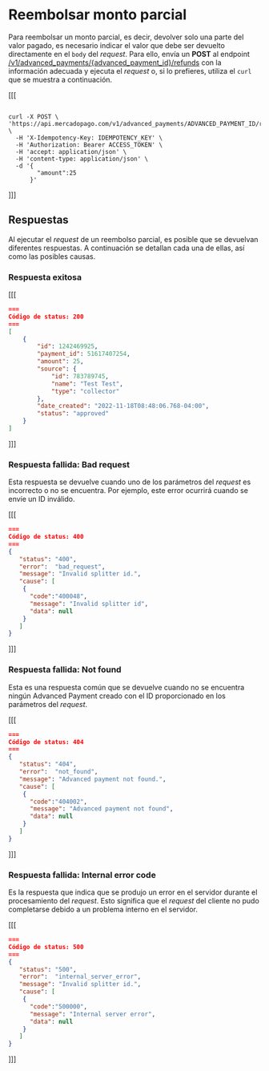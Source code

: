 # Reembolsar monto parcial

Para reembolsar un monto parcial, es decir, devolver solo una parte del valor pagado, es necesario indicar el valor que debe ser devuelto directamente en el `body` del _request_. Para ello, envía un **POST** al endpoint [/v1/advanced_payments/{advanced_payment_id}/refunds](/developers/es/reference/wallet_connect/_advanced_payments_advanced_payment_id_refunds/post) con la información adecuada y ejecuta el _request_ o, si lo prefieres, utiliza el `curl` que se muestra a continuación.


[[[
```curl

curl -X POST \
'https://api.mercadopago.com/v1/advanced_payments/ADVANCED_PAYMENT_ID/refunds' \
  -H 'X-Idempotency-Key: IDEMPOTENCY_KEY' \
  -H 'Authorization: Bearer ACCESS_TOKEN' \
  -H 'accept: application/json' \
  -H 'content-type: application/json' \
  -d '{
        "amount":25
      }'

```
]]]


## Respuestas

Al ejecutar el _request_ de un reembolso parcial, es posible que se devuelvan diferentes respuestas. A continuación se detallan cada una de ellas, así como las posibles causas.

### Respuesta exitosa
[[[
```Json
===
Código de status: 200
===
[
    {
        "id": 1242469925,
        "payment_id": 51617407254,
        "amount": 25,
        "source": {
            "id": 783789745,
            "name": "Test Test",
            "type": "collector"
        },
        "date_created": "2022-11-18T08:48:06.768-04:00",
        "status": "approved"
    }
]

```
]]]


### Respuesta fallida: Bad request

Esta respuesta se devuelve cuando uno de los parámetros del _request_ es incorrecto o no se encuentra. Por ejemplo, este error ocurrirá cuando se envíe un ID inválido.

[[[
```Json
===
Código de status: 400
===
{
   "status": "400",
   "error":  "bad_request",
   "message": "Invalid splitter id.",
   "cause": [
    {
      "code":"400048",
      "message": "Invalid splitter id",
      "data": null
    }
   ]
}

```
]]]


### Respuesta fallida: Not found

Esta es una respuesta común que se devuelve cuando no se encuentra ningún Advanced Payment creado con el ID proporcionado en los parámetros del _request_.

[[[
```Json
===
Código de status: 404
===
{
   "status": "404",
   "error":  "not_found",
   "message": "Advanced payment not found.",
   "cause": [
    {
      "code":"404002",
      "message": "Advanced payment not found",
      "data": null
    }
   ]
}

```
]]]


### Respuesta fallida: Internal error code

Es la respuesta que indica que se produjo un error en el servidor durante el procesamiento del _request_. Esto significa que el _request_ del cliente no pudo completarse debido a un problema interno en el servidor.

[[[
```Json
===
Código de status: 500
===
{
   "status": "500",
   "error":  "internal_server_error",
   "message": "Invalid splitter id.",
   "cause": [
    {
      "code":"500000",
      "message": "Internal server error",
      "data": null
    }
   ]
}

```
]]]